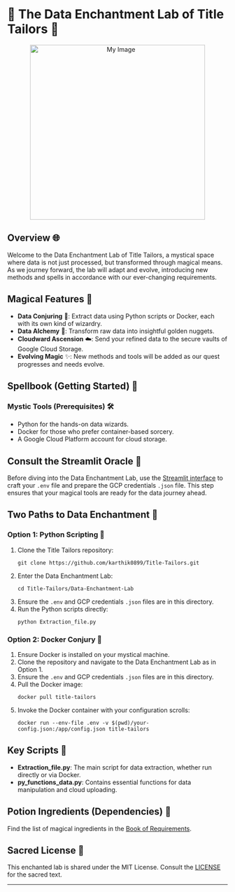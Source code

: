 
# 🌌 The Data Enchantment Lab of Title Tailors 🌟

<div align="center">
  <img src="[https://github.com/your-username/your-repository/raw/main/path/to/your-image.png](https://github.com/karthik0899/Title-Tailors/blob/main/images/DALL%C2%B7E%202024-01-20%2021.25.41%20-%20A%20magical%20scene%20set%20in%20a%20mystical%20workshop%2C%20where%20a%20team%20of%20five%20apprentices%20is%20collaboratively%20working%20on%20stitching%20together%20a%20magical%20artifact%20under.png)" alt="My Image" width="400" height="400">
</div>

## Overview 🌐
Welcome to the Data Enchantment Lab of Title Tailors, a mystical space where data is not just processed, but transformed through magical means. As we journey forward, the lab will adapt and evolve, introducing new methods and spells in accordance with our ever-changing requirements.

## Magical Features 🔮
- **Data Conjuring** 📜: Extract data using Python scripts or Docker, each with its own kind of wizardry.
- **Data Alchemy** 🧪: Transform raw data into insightful golden nuggets.
- **Cloudward Ascension** ☁️: Send your refined data to the secure vaults of Google Cloud Storage.
- **Evolving Magic** ✨: New methods and tools will be added as our quest progresses and needs evolve.

## Spellbook (Getting Started) 📖

### Mystic Tools (Prerequisites) 🛠️
- Python for the hands-on data wizards.
- Docker for those who prefer container-based sorcery.
- A Google Cloud Platform account for cloud storage.

## Consult the Streamlit Oracle 🔮
Before diving into the Data Enchantment Lab, use the [Streamlit interface]() to craft your `.env` file and prepare the GCP credentials `.json` file. This step ensures that your magical tools are ready for the data journey ahead.

## Two Paths to Data Enchantment 🌟

### Option 1: Python Scripting 🐍
1. Clone the Title Tailors repository:
   ```
   git clone https://github.com/karthik0899/Title-Tailors.git
   ```
2. Enter the Data Enchantment Lab:
   ```
   cd Title-Tailors/Data-Enchantment-Lab
   ```
3. Ensure the `.env` and GCP credentials `.json` files are in this directory.
4. Run the Python scripts directly:
   ```
   python Extraction_file.py
   ```

### Option 2: Docker Conjury 🐳
1. Ensure Docker is installed on your mystical machine.
2. Clone the repository and navigate to the Data Enchantment Lab as in Option 1.
3. Ensure the `.env` and GCP credentials `.json` files are in this directory.
4. Pull the Docker image:
   ```
   docker pull title-tailors
   ```
5. Invoke the Docker container with your configuration scrolls:
   ```
   docker run --env-file .env -v $(pwd)/your-config.json:/app/config.json title-tailors
   ```

## Key Scripts 📜
- **Extraction_file.py**: The main script for data extraction, whether run directly or via Docker.
- **py_functions_data.py**: Contains essential functions for data manipulation and cloud uploading.

## Potion Ingredients (Dependencies) 🧪
Find the list of magical ingredients in the [Book of Requirements](https://github.com/karthik0899/Title-Tailors/blob/main/SCR/SCRAPING/requirements.txt).

## Sacred License 📜
This enchanted lab is shared under the MIT License. Consult the [LICENSE](https://github.com/karthik0899/Title-Tailors/blob/main/LICENSE) for the sacred text.

---
